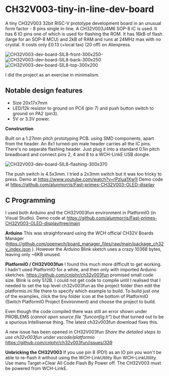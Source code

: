 # CH32V003-tiny-in-line-dev-board
A tiny CH32V003 32bit RISC-V prototype development board in an unusual form factor - 8 pins single in-line.
A CH32V003J4M6 SOP-8 IC is used. It has 6 IO pins one of which is used for flashing the ROM. It has 16kB of flash (large for an SOP-8 MCU) and 2kB of RAM and runs at 24MHz max with no crystal. It costs only £0.13 (+local tax) (20 off) on Aliexpress.

![CH32V003-dev-board-SIL8-front-300x250-](https://github.com/alunmorris/CH32V003-tiny-in-line-dev-board/assets/4630866/77a99866-9de3-43b4-8248-6c9a0305b63e)
![CH32V003-dev-board-SIL8-back-300x250](https://github.com/alunmorris/CH32V003-tiny-in-line-dev-board/assets/4630866/2ac84c71-436c-40ab-b0a8-dd1cfc0af197)
![CH32V003-dev-board-SIL8-top-300x200](https://github.com/alunmorris/CH32V003-tiny-in-line-dev-board/assets/4630866/e6b72381-6526-4f45-a96e-5b0269a48633)

I did the project as an exercise in minimalism.


## Notable design features
* Size 20x17x7mm
* LED/12k resistor to ground on PC4 (pin 7) and push button switch to ground on PA2 (pin3).
* 5V or 3.3V power.

**Construction**

Built on a 1.27mm pitch prototyping PCB. using SMD components, apart from the header. An 8x1 turned-pin male header carries all the IC pins. There's no separate flashing header. Just plug it into a standard 0.1in pitch breadboard and connect pins 2, 4 and 8 to a WCH-LinkE USB dongle.

![CH32V003-dev-board-SIL8-flashing-300x370](https://github.com/alunmorris/CH32V003-tiny-in-line-dev-board/assets/4630866/e9b46861-a6f1-4e76-8ba2-29351a3c48b2)

The push switch is 4.5x3mm. I tried a 2x3mm switch but it was too tricky to press.
Demo at https://www.youtube.com/watch?v=rPzlua1Xw1I
Demo code at https://github.com/alunmorris/Fast-primes-CH32V003-OLED-display

## C Programming
I used both Arduino and the CH32V003fun environment in PlatformIO (in Visual Studio). Demo code at https://github.com/alunmorris/Fast-primes-CH32V003-OLED-display/tree/main

**Arduino**
This was straighforward using the WCH official CH32V Boards Manager (https://github.com/openwch/board_manager_files/raw/main/package_ch32v_index.json ). However the Arduino Blink sketch uses a crazy 10368 bytes, leaving only ~6KB unused.

**PlatformIO / CH32V003fun**
I found this much more difficult to get working. I hadn't used PlatformIO for a while, and then only with imported Arduino sketches. 
https://github.com/cnlohr/ch32v003fun promised small code size. Blink is only 512B.
I could not get code to compile until I realised that I needed to set the top level ch32v003fun as the project folder then edit the platformio.ini file there to specify which example to build. To build just _one_ of the examples, click the tiny folder icon at the bottom of PlatformIO (Switch PlatformIO Project Environment) and choose the project to build.

Even though the code compiled there was still an error shown under PROBLEMS (_cannot open source file "funconfig.h"_) but that turned out to be a spurious Intellisense thing. The latest ch32v003fun download fixes this.

A new issue has been opened in CH32V003fun _Share the detailed steps to use ch32v003fun under vscode/platformio_ https://github.com/cnlohr/ch32v003fun/issues/339 

**Unbricking the CH32V003**
If you use pin 8 (PD1) as an IO pin you won't be able to re-flash it without using the WCH-LinkUtility
Run WCH-LinkUtility. Use manu Target->Clear All Code Flash By Power off. The CH32V003 must be powered from WCH-LinkE.

